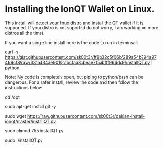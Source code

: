 # Installing the IonQT Wallet on Linux.

This install will detect your linux distro and install the QT wallet if it is supported. If your distro is not suported do not worry, I am working on more distros all the time).

If you want a single line install here is the code to run in terminsal:

curl -s https://gist.githubusercontent.com/sk00t3r/ff9b32c5f06bf289a54b794a97469cf8/raw/331a434ae9010c1bcfaa3cbeae7f5abfff964dc9/installQT.py | python

Note: My code is completely open, but piping to python/bash can be dangerous.  For a safer install, review the code and then follow the instructions below.

cd /opt

sudo apt-get install git -y

sudo wget https://raw.githubusercontent.com/sk00t3r/debian-install-ionqt/master/installQT.py

sudo chmod 755 installQT.py

sudo ./installQT.py
